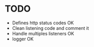 # TODO
 - Defines http status codes                OK
 - Clean listening code and comment it
 - Handle multiples listeners				OK
 - logger									OK